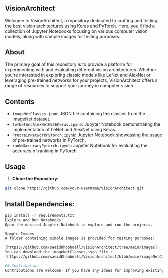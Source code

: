 ## VisionArchitect

Welcome to VisionArchitect, a repository dedicated to crafting and testing the best vision architectures using Keras and PyTorch. Here, you'll find a collection of Jupyter Notebooks focusing on various computer vision models, along with sample images for testing purposes.

## About

The primary goal of this repository is to provide a platform for experimenting with and evaluating different vision architectures. Whether you're interested in exploring classic models like LeNet and AlexNet or leveraging pre-trained networks for your projects, VisionArchitect offers a range of resources to support your journey in computer vision.

## Contents

- `imageNetClasses.json`: JSON file containing the classes from the ImageNet dataset.
- `letNetAndAlexNetWithKeras.ipynb`: Jupyter Notebook demonstrating the implementation of LeNet and AlexNet using Keras.
- `PretrainNetworkPytorch.ipynb`: Jupyter Notebook showcasing the usage of pre-trained networks in PyTorch.
- `rankNAccuracyPytorch.ipynb`: Jupyter Notebook for evaluating the accuracy of ranking in PyTorch.

## Usage

1. **Clone the Repository:**

```bash
git clone https://github.com/your-username/VisionArchitect.git
```

## Install Dependencies:

```bash
pip install -r requirements.txt
Explore and Run Notebooks:
Open the desired Jupyter Notebook to explore and run the projects.

Sample Images
A folder containing simple images is provided for testing purposes:

[https://github.com/saeidKhoobdell/VisionArchitect/tree/main/images]
You can download the imageNetClasses.json file :
[https://github.com/saeidKhoobdell/VisionArchitect/blob/main/imageNetClasses.json].

## Contribution
Contributions are welcome! If you have any ideas for improving existing models, implementing new architectures, or enhancing documentation, feel free to open an issue or submit a pull request.
```

